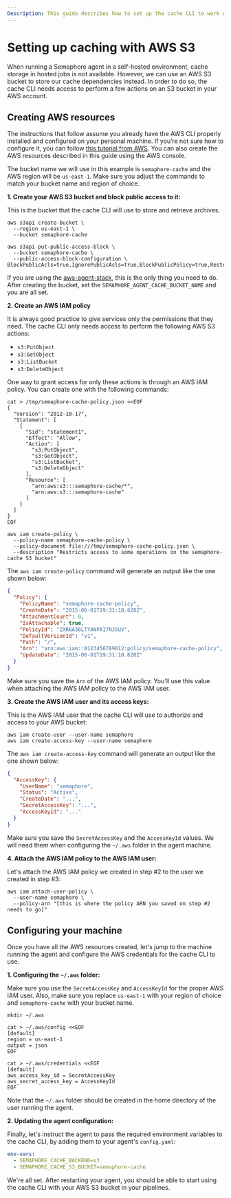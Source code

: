 ```yaml
---
Description: This guide describes how to set up the cache CLI to work with an AWS S3 bucket
---
```


# Setting up caching with AWS S3
When running a Semaphore agent in a self-hosted environment, cache storage in hosted jobs is not available. However, we can use an AWS S3 bucket to store our cache dependencies instead. In order to do so, the cache CLI needs access to perform a few actions on an S3 bucket in your AWS account.

## Creating AWS resources

The instructions that follow assume you already have the AWS CLI properly installed and configured on your personal machine. If you’re not sure how to configure it, you can follow [this tutorial from AWS][set up aws cli]. You can also create the AWS resources described in this guide using the AWS console.

The bucket name we will use in this example is `semaphore-cache` and the AWS region will be `us-east-1`. Make sure you adjust the commands to match your bucket name and region of choice.

**1. Create your AWS S3 bucket and block public access to it:**

This is the bucket that the cache CLI will use to store and retrieve archives.

```
aws s3api create-bucket \
  --region us-east-1 \
  --bucket semaphore-cache

aws s3api put-public-access-block \
  --bucket semaphore-cache \
  --public-access-block-configuration \
BlockPublicAcls=true,IgnorePublicAcls=true,BlockPublicPolicy=true,RestrictPublicBuckets=true
```

If you are using the [aws-agent-stack][agent aws stack], this is the only thing you need to do. After creating the bucket, set the `SEMAPHORE_AGENT_CACHE_BUCKET_NAME` and you are all set.

**2. Create an AWS IAM policy**

It is always good practice to give services only the permissions that they need. The cache CLI only needs access to perform the following AWS S3 actions:

- `s3:PutObject`
- `s3:GetObject`
- `s3:ListBucket`
- `s3:DeleteObject`

One way to grant access for only these actions is through an AWS IAM policy. You can create one with the following commands:

```
cat > /tmp/semaphore-cache-policy.json <<EOF
{
  "Version": "2012-10-17",
  "Statement": [
    {
      "Sid": "statement1",
      "Effect": "Allow",
      "Action": [
        "s3:PutObject",
        "s3:GetObject",
        "s3:ListBucket",
        "s3:DeleteObject"
      ],
      "Resource": [
        "arn:aws:s3:::semaphore-cache/*",
        "arn:aws:s3:::semaphore-cache"
      ]
    }
  ]
}
EOF

aws iam create-policy \
  --policy-name semaphore-cache-policy \
  --policy-document file:///tmp/semaphore-cache-policy.json \
  --description "Restricts access to some operations on the semaphore-cache S3 bucket"
```

The `aws iam create-policy` command will generate an output like the one shown below:

```json
{
  "Policy": {
    "PolicyName": "semaphore-cache-policy",
    "CreateDate": "2015-06-01T19:31:18.620Z",
    "AttachmentCount": 0,
    "IsAttachable": true,
    "PolicyId": "ZXR6A36LTYANPAI7NJ5UV",
    "DefaultVersionId": "v1",
    "Path": "/",
    "Arn": "arn:aws:iam::0123456789012:policy/semaphore-cache-policy",
    "UpdateDate": "2015-06-01T19:31:18.620Z"
  }
}
```

Make sure you save the `Arn` of the AWS IAM policy. You'll use this value when attaching the AWS IAM policy to the AWS IAM user.

**3. Create the AWS IAM user and its access keys:**

This is the AWS IAM user that the cache CLI will use to authorize and access to your AWS bucket:

```
aws iam create-user --user-name semaphore
aws iam create-access-key --user-name semaphore
```

The `aws iam create-access-key` command will generate an output like the one shown below:

```json
{
  "AccessKey": {
    "UserName": "semaphore",
    "Status": "Active",
    "CreateDate": "...",
    "SecretAccessKey": "...",
    "AccessKeyId": "..."
  }
}
```

Make sure you save the `SecretAccessKey` and the `AccessKeyId` values. We will need them when configuring the `~/.aws` folder in the agent machine.

**4. Attach the AWS IAM policy to the AWS IAM user:**

Let's attach the AWS IAM policy we created in step #2 to the user we created in step #3:

```
aws iam attach-user-policy \
  --user-name semaphore \
  --policy-arn "[this is where the policy ARN you saved on step #2 needs to go]"
```

## Configuring your machine

Once you have all the AWS resources created, let's jump to the machine running the agent and configure the AWS credentials for the cache CLI to use.

**1. Configuring the `~/.aws` folder:**

Make sure you use the `SecretAccessKey` and `AccessKeyId` for the proper AWS IAM user. Also, make sure you replace `us-east-1` with your region of choice and `semaphore-cache` with your bucket name.

```
mkdir ~/.aws

cat > ~/.aws/config <<EOF
[default]
region = us-east-1
output = json
EOF

cat > ~/.aws/credentials <<EOF
[default]
aws_access_key_id = SecretAccessKey
aws_secret_access_key = AccessKeyId
EOF
```

Note that the `~/.aws` folder should be created in the home directory of the user running the agent.

**2. Updating the agent configuration:**

Finally, let's instruct the agent to pass the required environment variables to the cache CLI, by adding them to your agent's `config.yaml`:

```yaml
env-vars:
  - SEMAPHORE_CACHE_BACKEND=s3
  - SEMAPHORE_CACHE_S3_BUCKET=semaphore-cache
```

We're all set. After restarting your agent, you should be able to start using the cache CLI with your AWS S3 bucket in your pipelines.

[set up aws cli]: https://docs.aws.amazon.com/cli/latest/userguide/cli-configure-quickstart.html#cli-configure-quickstart-config
[aws create bucket]: https://docs.aws.amazon.com/AmazonS3/latest/userguide/create-bucket-overview.html
[agent aws stack]: https://github.com/renderedtext/agent-aws-stack